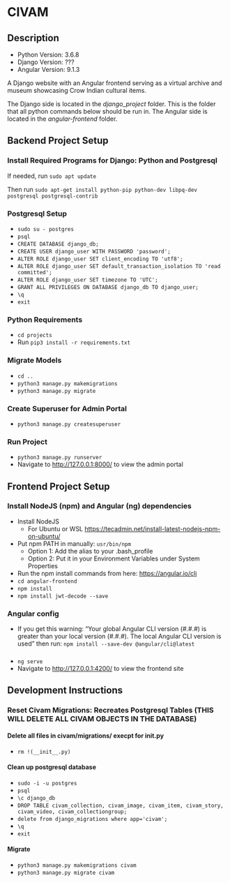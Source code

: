 # CIVAM
## Description
* Python Version: 3.6.8
* Django Version: ???
* Angular Version: 9.1.3

A Django website with an Angular frontend serving as a virtual archive and museum showcasing Crow Indian cultural items.

The Django side is located in the *django_project* folder. This is the folder that all python commands below should be run in.
The Angular side is located in the *angular-frontend* folder.

## Backend Project Setup
### Install Required Programs for Django: Python and Postgresql
If needed, run `sudo apt update`

Then run `sudo apt-get install python-pip python-dev libpq-dev postgresql postgresql-contrib`

### Postgresql Setup
* `sudo su - postgres`
* `psql`
* `CREATE DATABASE django_db;`
* `CREATE USER django_user WITH PASSWORD 'password';`
* `ALTER ROLE django_user SET client_encoding TO 'utf8';`
* `ALTER ROLE django_user SET default_transaction_isolation TO 'read committed';`
* `ALTER ROLE django_user SET timezone TO 'UTC';`
* `GRANT ALL PRIVILEGES ON DATABASE django_db TO django_user;`
* `\q`
* `exit`

### Python Requirements
* `cd projects`
* Run `pip3 install -r requirements.txt`

### Migrate Models
* `cd ..`
* `python3 manage.py makemigrations`
* `python3 manage.py migrate`

### Create Superuser for Admin Portal
* `python3 manage.py createsuperuser`

### Run Project
* `python3 manage.py runserver`
* Navigate to http://127.0.0.1:8000/ to view the admin portal


## Frontend Project Setup
### Install NodeJS (npm) and Angular (ng) dependencies
* Install NodeJS
   * For Ubuntu or WSL https://tecadmin.net/install-latest-nodejs-npm-on-ubuntu/ 
* Put npm PATH in manually: `usr/bin/npm`
   * Option 1: Add the alias to your .bash_profile
   * Option 2: Put it in your Environment Variables under System Properties
* Run the npm install commands from here: https://angular.io/cli 
* `cd angular-frontend`
* `npm install`
* `npm install jwt-decode --save`

### Angular config
* If you get this warning: “Your global Angular CLI version (#.#.#) is greater than your local version (#.#.#). The local Angular CLI version is used” then run: `npm install --save-dev @angular/cli@latest`

###
* `ng serve`
* Navigate to http://127.0.0.1:4200/ to view the frontend site

## Development Instructions
### Reset Civam Migrations: Recreates Postgresql Tables (THIS WILL DELETE ALL CIVAM OBJECTS IN THE DATABASE)
#### Delete all files in civam/migrations/ execpt for __init__.py
* `rm !(__init__.py)`

#### Clean up postgresql database
* `sudo -i -u postgres`
* `psql`
* `\c django_db`
* `DROP TABLE civam_collection, civam_image, civam_item, civam_story, civam_video, civam_collectiongroup;`
* `delete from django_migrations where app='civam';`
* `\q`
* `exit`

#### Migrate
* `python3 manage.py makemigrations civam`
* `python3 manage.py migrate civam`


